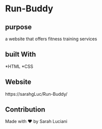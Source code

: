 # Run-Buddy
## purpose 
a website that offers fitness training services 
## built With
*HTML 
*CSS

## Website 
https://sarahgLuc/Run-Buddy/
## Contribution
Made with ❤️ by Sarah Luciani 

